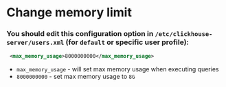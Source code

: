 # Change memory limit

### You should edit this configuration option in `/etc/clickhouse-server/users.xml` (for `default` or specific user profile):

```xml
 <max_memory_usage>8000000000</max_memory_usage>
```

- `max_memory_usage` - will set max memory usage when executing queries
- `8000000000` - set max memory usage to `8G`


